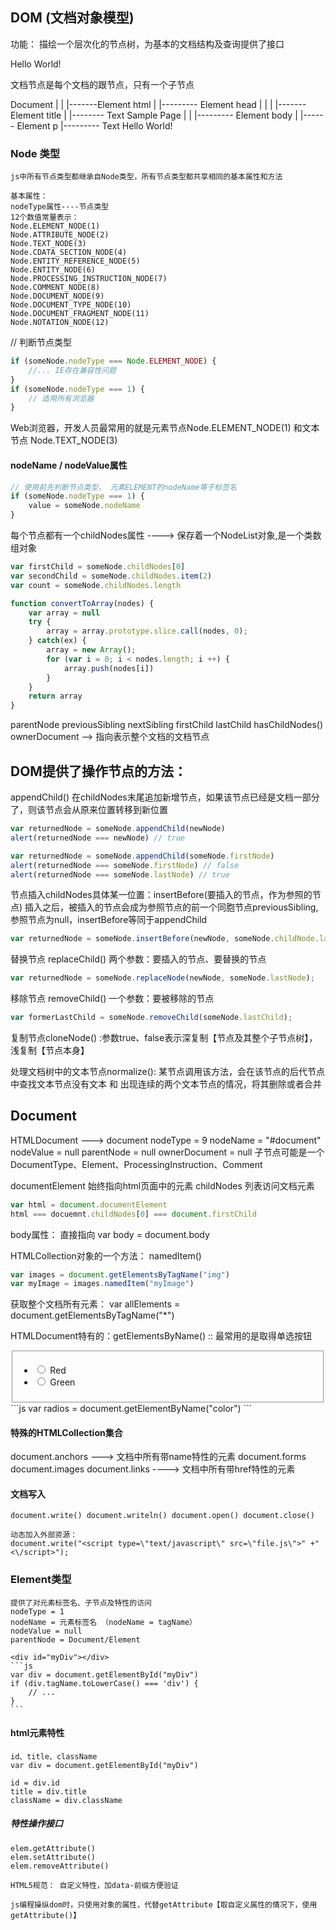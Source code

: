 ## DOM (文档对象模型)
   功能： 描绘一个层次化的节点树，为基本的文档结构及查询提供了接口

 <html>
    <head>
        <title>Sample Page</title>
    </head>
    <body>
        <p>Hello World!</p>
    </body>
 </html>

 文档节点是每个文档的跟节点，只有一个子节点<html>

 Document
   |
   |
   |-------Element html
                |
                |--------- Element head
                |            |
                |            |------- Element title
                |                           |-------- Text Sample Page
                |
                |
                |--------- Element body
                             |
                             |------ Element p
                                        |--------- Text Hello World!


### Node 类型
    js中所有节点类型都继承自Node类型，所有节点类型都共享相同的基本属性和方法
    
    基本属性：
    nodeType属性----节点类型
    12个数值常量表示：
    Node.ELEMENT_NODE(1)
    Node.ATTRIBUTE_NODE(2)
    Node.TEXT_NODE(3)
    Node.CDATA_SECTION_NODE(4)
    Node.ENTITY_REFERENCE_NODE(5)
    Node.ENTITY_NODE(6)
    Node.PROCESSING_INSTRUCTION_NODE(7)
    Node.COMMENT_NODE(8)
    Node.DOCUMENT_NODE(9)
    Node.DOCUMENT_TYPE_NODE(10)
    Node.DOCUMENT_FRAGMENT_NODE(11)
    Node.NOTATION_NODE(12)

// 判断节点类型
```js
if (someNode.nodeType === Node.ELEMENT_NODE) {
    //... IE存在兼容性问题
}
if (someNode.nodeType === 1) {
    // 适用所有浏览器
}
```

Web浏览器，开发人员最常用的就是元素节点Node.ELEMENT_NODE(1) 和文本节点 Node.TEXT_NODE(3)

#### nodeName / nodeValue属性
```js
// 使用前先判断节点类型， 元素ELEMENT的nodeName等于标签名
if (someNode.nodeType === 1) {
    value = someNode.nodeName
}
```
每个节点都有一个childNodes属性 ----> 保存着一个NodeList对象,是一个类数组对象
```js
var firstChild = someNode.childNodes[0]
var secondChild = someNode.childNodes.item(2)
var count = someNode.childNodes.length
```

```js
function convertToArray(nodes) {
    var array = null
    try {
        array = array.prototype.slice.call(nodes, 0);
    } catch(ex) {
        array = new Array();
        for (var i = 0; i < nodes.length; i ++) {
            array.push(nodes[i])
        }
    }
    return array
}
```

parentNode  previousSibling nextSibling firstChild lastChild
hasChildNodes()
ownerDocument  --> 指向表示整个文档的文档节点

## DOM提供了操作节点的方法：
appendChild()  在childNodes末尾追加新增节点，如果该节点已经是文档一部分了，则该节点会从原来位置转移到新位置
```js
var returnedNode = someNode.appendChild(newNode)
alert(returnedNode === newNode) // true

var returnedNode = someNode.appendChild(someNode.firstNode)
alert(returnedNode === someNode.firstNode) // false
alert(returnedNode === someNode.lastNode) // true
```

节点插入childNodes具体某一位置：insertBefore(要插入的节点，作为参照的节点)  插入之后，被插入的节点会成为参照节点的前一个同胞节点previousSibling, 参照节点为null，insertBefore等同于appendChild

```js
var returnedNode = someNode.insertBefore(newNode, someNode.childNode.lastChild);
```

替换节点 replaceChild() 两个参数：要插入的节点、要替换的节点
```js
var returnedNode = someNode.replaceNode(newNode, someNode.lastNode);
```

移除节点 removeChild() 一个参数：要被移除的节点
```js
var formerLastChild = someNode.removeChild(someNode.lastChild);
```

复制节点cloneNode() :参数true、false表示深复制【节点及其整个子节点树】，浅复制【节点本身】

处理文档树中的文本节点normalize():
   某节点调用该方法，会在该节点的后代节点中查找文本节点没有文本 和 出现连续的两个文本节点的情况，将其删除或者合并

## Document
HTMLDocument ---> document
nodeType = 9
nodeName = "#document"
nodeValue = null
parentNode = null
ownerDocument = null
子节点可能是一个DocumentType、Element、ProcessingInstruction、Comment

documentElement 始终指向html页面中的<html>元素
childNodes 列表访问文档元素
```js
var html = document.documentElement
html === docuemnt.childNodes[0] === document.firstChild
```

body属性： 直接指向<body>
var body = document.body


HTMLCollection对象的一个方法： namedItem()
```js
var images = document.getElementsByTagName("img")
var myImage = images.namedItem("myImage")
```
获取整个文档所有元素：
var allElements = document.getElementsByTagName("*")

HTMLDocument特有的：getElementsByName()  :: 最常用的是取得单选按钮
<fieldset>
    <ul>
        <li> 
            <input type="radio" value="red" name="color" id="colorRed"> 
            <label for="colorRed">Red </label>
        </li>
        <li>
            <input type="radio" value="green" name="color" id="colorGreen">
            <label for="colorGreen">Green </label>
        </li>
    </ul>
</fieldset>
```js
var radios = document.getElementByName("color")
```

#### 特殊的HTMLCollection集合
document.anchors ---> 文档中所有带name特性的<a>元素
document.forms
document.images
document.links ----> 文档中所有带href特性的<a>元素

#### 文档写入
    document.write() document.writeln() document.open() document.close()

    动态加入外部资源：
    document.write("<script type=\"text/javascript\" src=\"file.js\">" +"<\/script>");




### Element类型
    提供了对元素标签名、子节点及特性的访问
    nodeType = 1
    nodeName = 元素标签名 （nodeName = tagName）
    nodeValue = null
    parentNode = Document/Element

    <div id="myDiv"></div>
    ```js
    var div = document.getElementById("myDiv")
    if (div.tagName.toLowerCase() === 'div') {
        // ...
    }
    ```
#### html元素特性
    id、title、className
    var div = document.getElementById("myDiv")

    id = div.id
    title = div.title
    className = div.className
##### 特性操作接口
    elem.getAttribute()
    elem.setAttribute()
    elem.removeAttribute()

    HTML5规范： 自定义特性，加data-前缀方便验证

    js编程操纵dom时，只使用对象的属性，代替getAttribute【取自定义属性的情况下，使用getAttribute()】

    